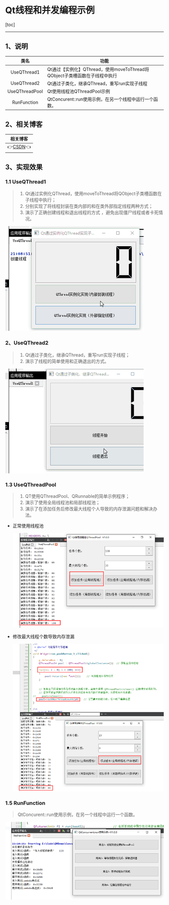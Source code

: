 # Qt线程和并发编程示例

[toc]

---

## 1、说明

|      类名      | 功能                                                         |
| :------------: | ------------------------------------------------------------ |
|  UseQThread1   | Qt通过【实例化】QThread，使用moveToThread将QObject子类槽函数在子线程中执行 |
|  UseQThread2   | Qt通过子类化，继承QThread，重写run实现子线程                 |
| UseQThreadPool | Qt使用线程池QThreadPool示例                                  |
|  RunFunction   | QtConcurent::run使用示例，在另一个线程中运行一个函数。       |

 


## 2、相关博客

|                           相关博客                           |
| :----------------------------------------------------------: |
| 👉[CSDN]()👈 |




## 3、实现效果

### 1.1 UseQThread1

> 1. Qt通过实例化QThread，使用moveToThread将QObject子类槽函数在子线程中执行；
> 1. 分别实现了将线程封装在类内部的和在类外部指定线程两种方式；
> 1. 演示了正确创建线程和退出线程的方式   ，避免出现僵尸线程或者卡死情况。                

![UseQThread1-tuya](ConcurrentExamples.assets/UseQThread1-tuya.gif)



### 2、UseQThread2

> 1. Qt通过子类化，继承QThread，重写run实现子线程；
> 2. 演示了线程的简单使用和正确退出的方式。

![UseQThread2-tuya](ConcurrentExamples.assets/UseQThread2-tuya.gif)



### 1.3 UseQThreadPool

> 1. QT使用QThreadPool、QRunnable的简单示例程序；
> 2. 演示了使用全局线程池和局部线程池；               
> 3. 演示了在添加任务后修改最大线程个人导致的内存泄漏问题和解决办法。

* 正常使用线程池

  ![image-20230218120351892](ConcurrentExamples.assets/image-20230218120351892.png)

* 修改最大线程个数导致内存泄漏

  ![image-20230218120716966](ConcurrentExamples.assets/image-20230218120716966.png)



### 1.5 RunFunction

> QtConcurent::run使用示例，在另一个线程中运行一个函数。

![image-20230224151913976](ConcurrentExamples.assets/image-20230224151913976.png)
